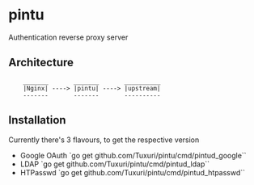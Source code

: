 pintu
=====

Authentication reverse proxy server

## Architecture

```
    _______       _______       __________
    |Nginx| ----> |pintu| ----> |upstream|
    -------       -------       ----------

```

## Installation

Currently there's 3 flavours, to get the respective version

* Google OAuth `go get github.com/Tuxuri/pintu/cmd/pintud_google``
* LDAP `go get github.com/Tuxuri/pintu/cmd/pintud_ldap``
* HTPasswd `go get github.com/Tuxuri/pintu/cmd/pintud_htpasswd``
